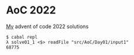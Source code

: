 # AoC 2022

[My](https://github.com/memowe) advent of code 2022 solutions

```
$ cabal repl
λ solve01_1 <$> readFile "src/AoC/Day01/input1" 
68775
```
